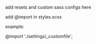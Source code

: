 add resets and custom sass configs here

add @import in styles.scss

example:

@import './settings/_customfile';
